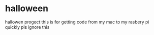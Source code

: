 # halloween
hallowen progect
this is for getting code from my mac to my rasbery pi quickly pls ignore this
